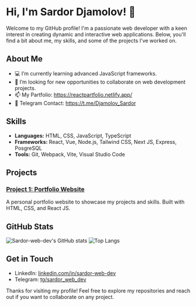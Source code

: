 # Hi, I'm Sardor Djamolov! 👋

Welcome to my GitHub profile! I'm a passionate web developer with a keen interest in creating dynamic and interactive web applications. Below, you'll find a bit about me, my skills, and some of the projects I've worked on.

## About Me

- 💻 I’m currently learning advanced JavaScript frameworks.
- 💼 I’m looking for new opportunities to collaborate on web development projects.
- 📫 My Partfolio: https://reactpartfolio.netlify.app/
- 📲 Telegram Contact: https://t.me/Djamolov_Sardor
 

## Skills

- **Languages:** HTML, CSS, JavaScript, TypeScript
- **Frameworks:** React, Vue, Node.js, Tailwind CSS, Next JS, Express, PosgreSQL
- **Tools:** Git, Webpack, Vite, Visual Studio Code

## Projects

### [Project 1: Portfolio Website]([https://github.com/Sardor-web-dev/portfolio-react](https://github.com/Sardor-web-dev/React-partfolio.git))
A personal portfolio website to showcase my projects and skills. Built with HTML, CSS, and React JS. 


## GitHub Stats

![Sardor-web-dev's GitHub stats](https://github-readme-stats.vercel.app/api?username=Sardor-web-dev&show_icons=true&theme=radical)
![Top Langs](https://github-readme-stats.vercel.app/api/top-langs/?username=Sardor-web-dev&layout=compact&theme=radical)

## Get in Touch

- LinkedIn: [linkedin.com/in/sardor-web-dev]([https://linkedin.com/in/sardor-web-dev](https://www.linkedin.com/in/sardor-djamolov-913897347))
- Telegram: [tg/sardor_web_dev]((https://t.me/Djamolov_Sardor))

Thanks for visiting my profile! Feel free to explore my repositories and reach out if you want to collaborate on any project.
